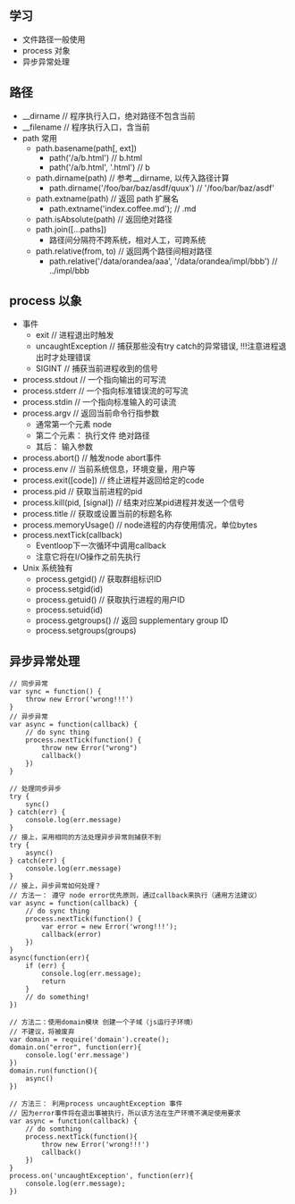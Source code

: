 ## 学习 ##
+ 文件路径一般使用
+ process 对象
+ 异步异常处理

## 路径 ##
+ __dirname // 程序执行入口，绝对路径不包含当前
+ __filename // 程序执行入口，含当前
+ path 常用
    + path.basename(path[, ext])
        + path('/a/b.html') // b.html
        + path('/a/b.html', '.html') // b
    + path.dirname(path) // 参考__dirname, 以传入路径计算
        + path.dirname('/foo/bar/baz/asdf/quux') // '/foo/bar/baz/asdf'
    + path.extname(path) // 返回 path 扩展名
        + path.extname('index.coffee.md'); // .md
    + path.isAbsolute(path) // 返回绝对路径
    + path.join([...paths])
        + 路径间分隔符不跨系统，相对人工，可跨系统
    + path.relative(from, to) // 返回两个路径间相对路径
        + path.relative('/data/orandea/aaa', '/data/orandea/impl/bbb') // ../impl/bbb

## process 以象 ##
+ 事件
    + exit // 进程退出时触发
    + uncaughtException // 捕获那些没有try catch的异常错误, !!!注意进程退出时才处理错误
    + SIGINT // 捕获当前进程收到的信号
+ process.stdout // 一个指向输出的可写流
+ process.stderr // 一个指向标准错误流的可写流
+ process.stdin // 一个指向标准输入的可读流
+ process.argv // 返回当前命令行指参数
    + 通常第一个元素 node
    + 第二个元素： 执行文件 绝对路径
    + 其后： 输入参数
+ process.abort() // 触发node abort事件
+ process.env // 当前系统信息，环境变量，用户等
+ process.exit([code]) // 终止进程并返回给定的code
+ process.pid // 获取当前进程的pid
+ process.kill(pid, [signal]) // 结束对应某pid进程并发送一个信号
+ process.title // 获取或设置当前的标题名称
+ process.memoryUsage() // node进程的内存使用情况，单位bytes
+ process.nextTick(callback)
    + Eventloop下一次循环中调用callback
    + 注意它将在I/O操作之前先执行
+ Unix 系统独有
    + process.getgid() // 获取群组标识ID
    + process.setgid(id)
    + process.getuid() // 获取执行进程的用户ID
    + process.setuid(id)
    + process.getgroups() // 返回 supplementary group ID
    + process.setgroups(groups)

## 异步异常处理 ##
```
// 同步异常
var sync = function() {
    throw new Error('wrong!!!')
}
// 异步异常
var async = function(callback) {
    // do sync thing
    process.nextTick(function() {
        throw new Error("wrong")
        callback()
    })
}

// 处理同步异步
try {
    sync()
} catch(err) {
    console.log(err.message)
}
// 接上，采用相同的方法处理异步异常则捕获不到
try {
    async()
} catch(err) {
    console.log(err.message)
}
// 接上，异步异常如何处理？
// 方法一： 遵守 node error优先原则，通过callback来执行（通用方法建议）
var async = function(callback) {
    // do sync thing
    process.nextTick(function() {
        var error = new Error('wrong!!!');
        callback(error)
    })
}
async(function(err){
    if (err) {
        console.log(err.message);
        return
    }
    // do something!
})

// 方法二：使用domain模块 创建一个子域（js运行子环境）
// 不建议，将被废弃
var domain = require('domain').create();
domain.on("error", function(err){
    console.log('err.message')
})
domain.run(function(){
    async()
})

// 方法三： 利用process uncaughtException 事件
// 因为error事件将在退出事被执行，所以该方法在生产环境不满足使用要求
var async = function(callback) {
    // do somthing
    process.nextTick(function(){
        throw new Error('wrong!!!')
        callback()
    })
}
process.on('uncaughtException', function(err){
    console.log(err.message);
})
```
     